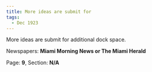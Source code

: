 ```yaml
---  
title: More ideas are submit for  
tags:  
  - Dec 1923  
---  
```

  
More ideas are submit for additional dock space.  
  
Newspapers: **Miami Morning News or The Miami Herald**  
  
Page: **9**, Section: **N/A** 
